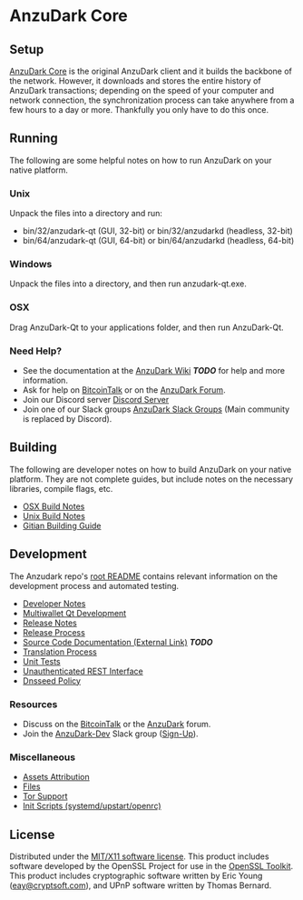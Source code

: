 AnzuDark Core
=====================

Setup
---------------------
[AnzuDark Core](http://anzudark.org/wallet) is the original AnzuDark client and it builds the backbone of the network. However, it downloads and stores the entire history of AnzuDark transactions; depending on the speed of your computer and network connection, the synchronization process can take anywhere from a few hours to a day or more. Thankfully you only have to do this once.

Running
---------------------
The following are some helpful notes on how to run AnzuDark on your native platform.

### Unix

Unpack the files into a directory and run:

- bin/32/anzudark-qt (GUI, 32-bit) or bin/32/anzudarkd (headless, 32-bit)
- bin/64/anzudark-qt (GUI, 64-bit) or bin/64/anzudarkd (headless, 64-bit)

### Windows

Unpack the files into a directory, and then run anzudark-qt.exe.

### OSX

Drag AnzuDark-Qt to your applications folder, and then run AnzuDark-Qt.

### Need Help?

* See the documentation at the [AnzuDark Wiki](https://en.bitcoin.it/wiki/Main_Page) ***TODO***
for help and more information.
* Ask for help on [BitcoinTalk](https://bitcointalk.org/index.php?topic=1262920.0) or on the [AnzuDark Forum](http://forum.anzudark.org/).
* Join our Discord server [Discord Server](https://discord.anzudark.org)
* Join one of our Slack groups [AnzuDark Slack Groups](https://anzudark.org/slack-logins/) (Main community is replaced by Discord).

Building
---------------------
The following are developer notes on how to build AnzuDark on your native platform. They are not complete guides, but include notes on the necessary libraries, compile flags, etc.

- [OSX Build Notes](build-osx.md)
- [Unix Build Notes](build-unix.md)
- [Gitian Building Guide](gitian-building.md)

Development
---------------------
The Anzudark repo's [root README](https://github.com/AnzuDark-Project/AnzuDark/blob/master/README.md) contains relevant information on the development process and automated testing.

- [Developer Notes](developer-notes.md)
- [Multiwallet Qt Development](multiwallet-qt.md)
- [Release Notes](release-notes.md)
- [Release Process](release-process.md)
- [Source Code Documentation (External Link)](https://dev.visucore.com/bitcoin/doxygen/) ***TODO***
- [Translation Process](translation_process.md)
- [Unit Tests](unit-tests.md)
- [Unauthenticated REST Interface](REST-interface.md)
- [Dnsseed Policy](dnsseed-policy.md)

### Resources

* Discuss on the [BitcoinTalk](https://bitcointalk.org/index.php?topic=1262920.0) or the [AnzuDark](http://forum.anzudark.org/) forum.
* Join the [AnzuDark-Dev](https://anzudark-dev.slack.com/) Slack group ([Sign-Up](https://anzudark-dev.herokuapp.com/)).

### Miscellaneous
- [Assets Attribution](assets-attribution.md)
- [Files](files.md)
- [Tor Support](tor.md)
- [Init Scripts (systemd/upstart/openrc)](init.md)

License
---------------------
Distributed under the [MIT/X11 software license](http://www.opensource.org/licenses/mit-license.php).
This product includes software developed by the OpenSSL Project for use in the [OpenSSL Toolkit](https://www.openssl.org/). This product includes
cryptographic software written by Eric Young ([eay@cryptsoft.com](mailto:eay@cryptsoft.com)), and UPnP software written by Thomas Bernard.
